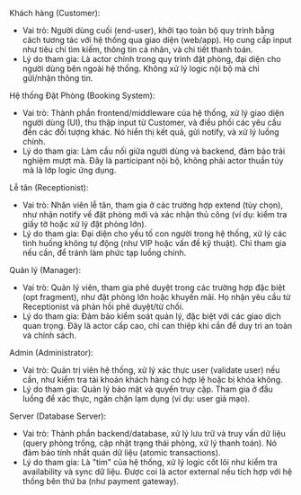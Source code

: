 Khách hàng (Customer):

- Vai trò: Người dùng cuối (end-user), khởi tạo toàn bộ quy trình bằng cách tương tác với hệ thống qua giao diện (web/app). Họ cung cấp input như tiêu chí tìm kiếm, thông tin cá nhân, và chi tiết thanh toán.
- Lý do tham gia: Là actor chính trong quy trình đặt phòng, đại diện cho người dùng bên ngoài hệ thống. Không xử lý logic nội bộ mà chỉ gửi/nhận thông tin.


Hệ thống Đặt Phòng (Booking System):

- Vai trò: Thành phần frontend/middleware của hệ thống, xử lý giao diện người dùng (UI), thu thập input từ Customer, và điều phối các yêu cầu đến các đối tượng khác. Nó hiển thị kết quả, gửi notify, và xử lý luồng chính.
- Lý do tham gia: Làm cầu nối giữa người dùng và backend, đảm bảo trải nghiệm mượt mà. Đây là participant nội bộ, không phải actor thuần túy mà là lớp logic ứng dụng.


Lễ tân (Receptionist):

- Vai trò: Nhân viên lễ tân, tham gia ở các trường hợp extend (tùy chọn), như nhận notify về đặt phòng mới và xác nhận thủ công (ví dụ: kiểm tra giấy tờ hoặc xử lý đặt phòng lớn).
- Lý do tham gia: Đại diện cho yếu tố con người trong hệ thống, xử lý các tình huống không tự động (như VIP hoặc vấn đề kỹ thuật). Chỉ tham gia nếu cần, để tránh làm phức tạp luồng chính.


Quản lý (Manager):

- Vai trò: Quản lý viên, tham gia phê duyệt trong các trường hợp đặc biệt (opt fragment), như đặt phòng lớn hoặc khuyến mãi. Họ nhận yêu cầu từ Receptionist và phản hồi phê duyệt/từ chối.
- Lý do tham gia: Đảm bảo kiểm soát quản lý, đặc biệt với các giao dịch quan trọng. Đây là actor cấp cao, chỉ can thiệp khi cần để duy trì an toàn và chính sách.


Admin (Administrator):

- Vai trò: Quản trị viên hệ thống, xử lý xác thực user (validate user) nếu cần, như kiểm tra tài khoản khách hàng có hợp lệ hoặc bị khóa không.
- Lý do tham gia: Quản lý bảo mật và quyền truy cập. Tham gia ở đầu luồng để xác thực, ngăn chặn lạm dụng (ví dụ: user giả mạo).


Server (Database Server):

- Vai trò: Thành phần backend/database, xử lý lưu trữ và truy vấn dữ liệu (query phòng trống, cập nhật trạng thái phòng, xử lý thanh toán). Nó đảm bảo tính nhất quán dữ liệu (atomic transactions).
- Lý do tham gia: Là "tim" của hệ thống, xử lý logic cốt lõi như kiểm tra availability và sync dữ liệu. Được coi là actor external nếu tích hợp với hệ thống bên thứ ba (như payment gateway).
